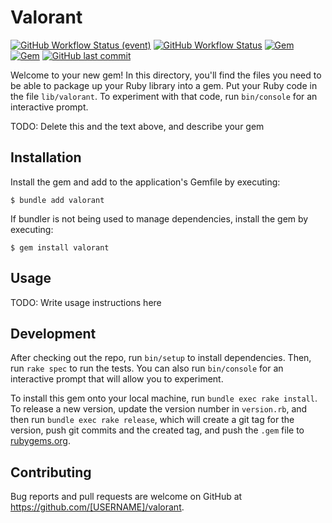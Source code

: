 # Valorant 
[![GitHub Workflow Status (event)](https://img.shields.io/github/workflow/status/jaredthejellyfish/ruby-hendriks-val/CI?event=push&label=CI&style=flat)](https://github.com/jaredthejellyfish/ruby-hendriks-val/actions/workflows/main.yml)
[![GitHub Workflow Status](https://img.shields.io/github/workflow/status/jaredthejellyfish/ruby-hendriks-val/CodeQL?label=CodeQL)](https://github.com/jaredthejellyfish/ruby-hendriks-val/actions/workflows/codeql.yml)
[![Gem](https://img.shields.io/gem/v/valorant?style=flat)](https://rubygems.org/gems/valorant)
[![Gem](https://img.shields.io/gem/dt/valorant)](https://rubygems.org/gems/valorant)
[![GitHub last commit](https://img.shields.io/github/last-commit/jaredthejellyfish/ruby-hendriks-val)](https://github.com/jaredthejellyfish/ruby-hendriks-val/commits/master)

Welcome to your new gem! In this directory, you'll find the files you need to be able to package up your Ruby library into a gem. Put your Ruby code in the file `lib/valorant`. To experiment with that code, run `bin/console` for an interactive prompt.

TODO: Delete this and the text above, and describe your gem

## Installation

Install the gem and add to the application's Gemfile by executing:

    $ bundle add valorant

If bundler is not being used to manage dependencies, install the gem by executing:

    $ gem install valorant

## Usage

TODO: Write usage instructions here

## Development

After checking out the repo, run `bin/setup` to install dependencies. Then, run `rake spec` to run the tests. You can also run `bin/console` for an interactive prompt that will allow you to experiment.

To install this gem onto your local machine, run `bundle exec rake install`. To release a new version, update the version number in `version.rb`, and then run `bundle exec rake release`, which will create a git tag for the version, push git commits and the created tag, and push the `.gem` file to [rubygems.org](https://rubygems.org).

## Contributing

Bug reports and pull requests are welcome on GitHub at https://github.com/[USERNAME]/valorant.

